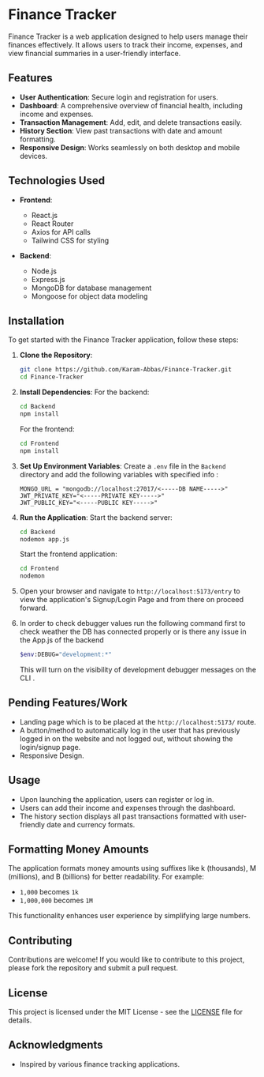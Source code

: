 
# Finance Tracker

Finance Tracker is a web application designed to help users manage their finances effectively. It allows users to track their income, expenses, and view financial summaries in a user-friendly interface.

## Features

- **User Authentication**: Secure login and registration for users.
- **Dashboard**: A comprehensive overview of financial health, including income and expenses.
- **Transaction Management**: Add, edit, and delete transactions easily.
- **History Section**: View past transactions with date and amount formatting.
- **Responsive Design**: Works seamlessly on both desktop and mobile devices.

## Technologies Used

- **Frontend**: 
  - React.js
  - React Router
  - Axios for API calls
  - Tailwind CSS for styling

- **Backend**:
  - Node.js
  - Express.js
  - MongoDB for database management
  - Mongoose for object data modeling

## Installation

To get started with the Finance Tracker application, follow these steps:

1. **Clone the Repository**:
   ```bash
   git clone https://github.com/Karam-Abbas/Finance-Tracker.git
   cd Finance-Tracker
   ```

2. **Install Dependencies**:
   For the backend:
   ```bash
   cd Backend
   npm install
   ```

   For the frontend:
   ```bash
   cd Frontend
   npm install
   ```

3. **Set Up Environment Variables**:
   Create a `.env` file in the `Backend` directory and add the following variables with specified info :
   ```
   MONGO_URL = "mongodb://localhost:27017/<-----DB NAME----->"
   JWT_PRIVATE_KEY="<-----PRIVATE KEY----->"
   JWT_PUBLIC_KEY="<-----PUBLIC KEY----->"
   ```
   
5. **Run the Application**:
   Start the backend server:
   ```bash
   cd Backend
   nodemon app.js
   ```

   Start the frontend application:
   ```bash
   cd Frontend
   nodemon
   ```

6. Open your browser and navigate to `http://localhost:5173/entry` to view the application's Signup/Login Page and from there on proceed forward.
   
7. In order to check debugger values run the following command first to check weather the DB has connected properly or is there any issue in the App.js of the backend
   ```bash
   $env:DEBUG="development:*"
   ```
   This will turn on the visibility of development debugger messages on the CLI .
   
## Pending Features/Work

- Landing page which is to be placed at the `http://localhost:5173/` route.
- A button/method to automatically log in the user that has previously logged in on the website and not logged out, without showing the login/signup page.
- Responsive Design.

## Usage

- Upon launching the application, users can register or log in.
- Users can add their income and expenses through the dashboard.
- The history section displays all past transactions formatted with user-friendly date and currency formats.

## Formatting Money Amounts

The application formats money amounts using suffixes like k (thousands), M (millions), and B (billions) for better readability. For example:
- `1,000` becomes `1k`
- `1,000,000` becomes `1M`
  
This functionality enhances user experience by simplifying large numbers.

## Contributing

Contributions are welcome! If you would like to contribute to this project, please fork the repository and submit a pull request.

## License

This project is licensed under the MIT License - see the [LICENSE](LICENSE) file for details.

## Acknowledgments

- Inspired by various finance tracking applications.


